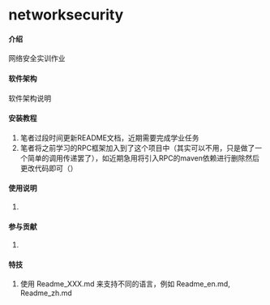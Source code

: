 # networksecurity

#### 介绍
网络安全实训作业

#### 软件架构
软件架构说明


#### 安装教程

1.  笔者过段时间更新README文档，近期需要完成学业任务
2.  笔者将之前学习的RPC框架加入到了这个项目中（其实可以不用，只是做了一个简单的调用传递罢了），如近期急用将引入RPC的maven依赖进行删除然后更改代码即可（）

#### 使用说明

1.  

#### 参与贡献

1.  


#### 特技

1. 使用 Readme\_XXX.md 来支持不同的语言，例如 Readme\_en.md, Readme\_zh.md

   
